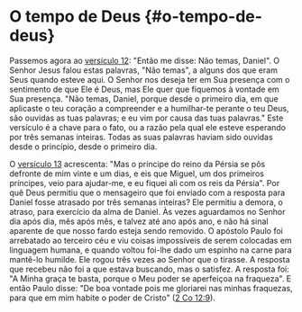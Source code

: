 # O tempo de Deus {#o-tempo-de-deus}

Passemos agora ao [versículo 12](http://bibliaonline.com.br/acf/dn/10/12): &quot;Então me disse: Não temas, Daniel&quot;. O Senhor Jesus falou estas palavras, &quot;Não temas&quot;, a alguns dos que eram Seus quando esteve aqui. O Senhor nos deseja ter em Sua presença com o sentimento de que Ele é Deus, mas Ele quer que fiquemos à vontade em Sua presença. &quot;Não temas, Daniel, porque desde o primeiro dia, em que aplicaste o teu coração a compreender e a humilhar-te perante o teu Deus, são ouvidas as tuas palavras; e eu vim por causa das tuas palavras.&quot; Este versículo é a chave para o fato, ou a razão pela qual ele esteve esperando por três semanas inteiras. Todas as suas palavras haviam sido ouvidas desde o princípio, desde o primeiro dia.

O [versículo 13](http://bibliaonline.com.br/acf/dn/10/13) acrescenta: &quot;Mas o príncipe do reino da Pérsia se pôs defronte de mim vinte e um dias, e eis que Miguel, um dos primeiros príncipes, veio para ajudar-me, e eu fiquei ali com os reis da Pérsia&quot;. Por quê Deus permitiu que o mensageiro que foi enviado com a resposta para Daniel fosse atrasado por três semanas inteiras? Ele permitiu a demora, o atraso, para exercício da alma de Daniel. Às vezes aguardamos no Senhor dia após dia, mês após mês, e talvez até ano após ano, e não há sinal aparente de que nosso fardo esteja sendo removido. O apóstolo Paulo foi arrebatado ao terceiro céu e viu coisas impossíveis de serem colocadas em linguagem humana, e quando voltou foi-lhe dado um espinho na carne para mantê-lo humilde. Ele rogou três vezes ao Senhor que o tirasse. A resposta que recebeu não foi a que estava buscando, mas o satisfez. A resposta foi: &quot;A Minha graça te basta, porque o Meu poder se aperfeiçoa na fraqueza&quot;. E então Paulo disse: &quot;De boa vontade pois me gloriarei nas minhas fraquezas, para que em mim habite o poder de Cristo&quot; ([2 Co 12:9](http://bibliaonline.com.br/acf/2co/12/9)).